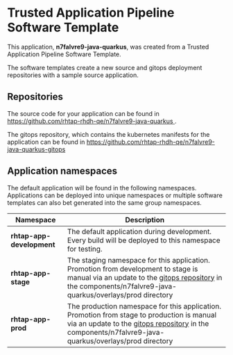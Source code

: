 # Trusted Application Pipeline Software Template

This application, **n7falvre9-java-quarkus**, was created from a Trusted Application Pipeline Software Template.

The software templates create a new source and gitops deployment repositories with a sample source application. 

## Repositories

The source code for your application can be found in [https://github.com/rhtap-rhdh-qe/n7falvre9-java-quarkus ](https://github.com/rhtap-rhdh-qe/n7falvre9-java-quarkus ).
 
The gitops repository, which contains the kubernetes manifests for the application can be found in 
[https://github.com/rhtap-rhdh-qe/n7falvre9-java-quarkus-gitops ](https://github.com/rhtap-rhdh-qe/n7falvre9-java-quarkus-gitops ) 

## Application namespaces 

The default application will be found in the following namespaces. Applications can be deployed into unique namespaces or multiple software templates can also bet generated into the same group namespaces.  

|  Namespace   |  Description   |  
| -------- | -------- |   
| **rhtap-app-development** | The default application during development. Every build will be deployed to this namespace for testing. | 
| **rhtap-app-stage** | The staging namespace for this application. Promotion from development to stage is manual via an update to the [gitops repository](https://github.com/rhtap-rhdh-qe/n7falvre9-java-quarkus-gitops ) in the components/n7falvre9-java-quarkus/overlays/prod directory |  
| **rhtap-app-prod** | The production namespace for this application. Promotion from stage to production is manual via an update to the [gitops repository](https://github.com/rhtap-rhdh-qe/n7falvre9-java-quarkus-gitops ) in the components/n7falvre9-java-quarkus/overlays/prod directory | 